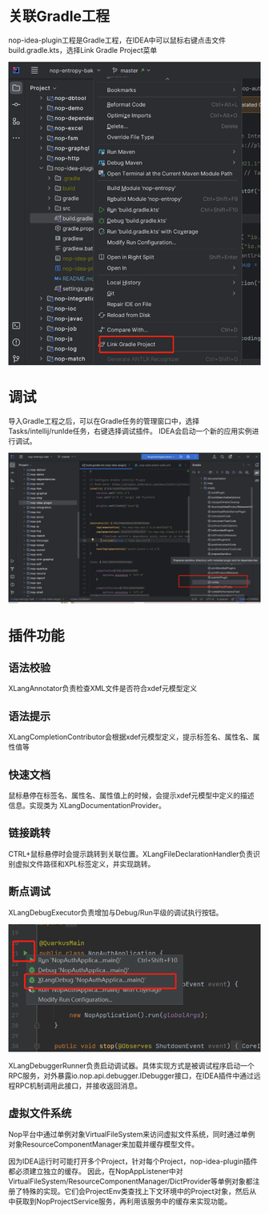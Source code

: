 # 关联Gradle工程

nop-idea-plugin工程是Gradle工程，在IDEA中可以鼠标右键点击文件build.gradle.kts，选择Link Gradle Project菜单

![idea-link-gradle](idea-link-gradle.png)

# 调试

导入Gradle工程之后，可以在Gradle任务的管理窗口中，选择Tasks/intellij/runIde任务，右键选择调试插件。
IDEA会启动一个新的应用实例进行调试。

![idea-plugin-runIde](idea-plugin-runIde.png)

# 插件功能

## 语法校验

XLangAnnotator负责检查XML文件是否符合xdef元模型定义

## 语法提示

XLangCompletionContributor会根据xdef元模型定义，提示标签名、属性名、属性值等

## 快速文档

鼠标悬停在标签名、属性名、属性值上的时候，会提示xdef元模型中定义的描述信息。实现类为 XLangDocumentationProvider。

## 链接跳转

CTRL+鼠标悬停时会提示跳转到关联位置。XLangFileDeclarationHandler负责识别虚拟文件路径和XPL标签定义，并实现跳转。

## 断点调试

XLangDebugExecutor负责增加与Debug/Run平级的调试执行按钮。

![idea-xlang-executor](idea-executor.png)

XLangDebuggerRunner负责启动调试器。具体实现方式是被调试程序启动一个RPC服务，对外暴露io.nop.api.debugger.IDebugger接口，在IDEA插件中通过远程RPC机制调用此接口，并接收返回消息。

## 虚拟文件系统

Nop平台中通过单例对象VirtualFileSystem来访问虚拟文件系统，同时通过单例对象ResourceComponentManager来加载并缓存模型文件。

因为IDEA运行时可能打开多个Project，针对每个Project，nop-idea-plugin插件都必须建立独立的缓存。
因此，在NopAppListener中对VirtualFileSystem/ResourceComponentManager/DictProvider等单例对象都注册了特殊的实现。它们会ProjectEnv类查找上下文环境中的Project对象，然后从中获取到NopProjectService服务，再利用该服务中的缓存来实现功能。
